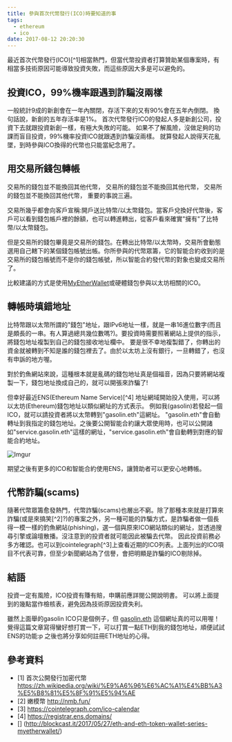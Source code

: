 ```yaml
---
title: 參與首次代幣發行(ICO)時要知道的事
tags:
  - ethereum
  - ico
date: 2017-08-12 20:20:30
---
```


最近首次代幣發行(ICO)[^1]相當熱門，但當代幣投資者打算贊助某個專案時，有相當多技術原因可能導致投資失敗，而這些原因大多是可以避免的。


## 投資ICO，99%機率跟遇到詐騙沒兩樣

一般統計9成的新創會在一年內關閉，存活下來的又有90%會在五年內倒閉。
換句話說，新創的五年存活率是1%。
首次代幣發行ICO的發起人多是新創公司，投資下去就跟投資新創一樣，有極大失敗的可能。
如果不了解風險，沒做足夠的功課而盲目投資，99%機率投資ICO就跟遇到詐騙沒兩樣。
就算發起人說得天花亂墜，到時參與ICO換得的代幣也只能當紀念用了。


## 用交易所錢包轉帳

交易所的錢包並不能換回其他代幣，
交易所的錢包並不能換回其他代幣，
交易所的錢包並不能換回其他代幣，
重要的事說三遍。

交易所幾乎都會向客戶宣稱:開戶送比特幣/以太幣錢包。當客戶兌換好代幣後，客戶可以看到錢包帳戶裡的餘額，也可以轉進轉出，從客戶看來確實"擁有"了比特幣/以太幣錢包。

但是交易所的錢包畢竟是交易所的錢包。在轉出比特幣/以太幣時，交易所會動態選用自己轄下的某個錢包帳號出帳。你所參與的代幣眾籌，它的智能合約收到的是交易所的錢包帳號而不是你的錢包帳號，所以智能合約發代幣的對象也變成交易所了。

比較建議的方式是使用[MyEtherWallet](https://www.myetherwallet.com/)或硬體錢包參與以太坊相關的ICO。

## 轉帳時填錯地址

比特幣跟以太幣所謂的"錢包"地址，跟IPv6地址一樣，就是一串16進位數字(而且是頗長的一串。有人算過總共幾位數嗎?)。要投資時需要照著網站上提供的指示，將錢包地址複製到自己的錢包接收地址欄中。
要是很不幸地複製錯了，你轉出的資金就被轉到不知是誰的錢包裡去了。由於以太坊上沒有銀行，一旦轉錯了，也沒有申訴的地方喔。

對於釣魚網站來說，這種根本就是亂碼的錢包地址真是個福音，因為只要將網站複製一下，錢包地址換成自己的，就可以開張來詐騙了!

但幸好最近ENS(Ethereum Name Service)[^4] 地址網域開始投入使用，可以將以太坊(Ethereum)錢包地址以類似網址的方式表示。
例如我(gasolin)若發起一個ICO，就可以請投資者將以太幣轉到"gasolin.eth"這網址。
"gasolin.eth"會自動轉址到我指定的錢包地址。之後要公開智能合約讓大眾使用時，也可以公開諸如"service.gasolin.eth"這樣的網址，"service.gasolin.eth"會自動轉到對應的智能合約地址。

![Imgur](http://i.imgur.com/nkbbryCm.png)

期望之後有更多的ICO和智能合約使用ENS，讓贊助者可以更安心地轉帳。


## 代幣詐騙(scams)

隨著代幣眾籌愈發熱門，代幣詐騙(scams)也層出不窮。除了那種本來就是打算來詐騙(或是來搞笑[^2]?)的專案之外，另一種可能的詐騙方式，是詐騙者做一個長得一模一樣的釣魚網站(phishing)，選一個與原來ICO網站類似的網址，並透過搜尋引擎或論壇散播。沒注意到的投資者就可能因此被騙去代幣。
因此投資前務必多方確認。也可以到cointelegraph[^3]上查看近期的ICO列表。上面列出的ICO項目不代表可靠，但至少新聞網站為了信譽，會把明顯是詐騙的ICO剔除掉。


## 結語

投資一定有風險，ICO投資有賺有賠，申購前應詳閱公開說明書。
可以將上面提到的幾點當作檢核表，避免因為技術原因投資失利。

雖然上面舉的gasolin ICO只是個例子，但 [gasolin.eth](https://etherscan.io/enslookup?q=gasolin.eth) 這個網址真的可以用喔！
覺得這篇文章寫得蠻好想打賞一下，可以打賞一點ETH到我的錢包地址，順便試試ENS的功能:p
之後也將分享如何註冊ETH地址的心得。


## 參考資料

* [1] 首次公開發行加密代幣 https://zh.wikipedia.org/wiki/%E9%A6%96%E6%AC%A1%E4%BB%A3%E5%B8%81%E5%8F%91%E5%94%AE
* [2] 嫩模幣 http://nmb.fun/
* [3] https://cointelegraph.com/ico-calendar
* [4] https://registrar.ens.domains/
* [] (http://blockcast.it/2017/05/27/eth-and-eth-token-wallet-series-myetherwallet/)